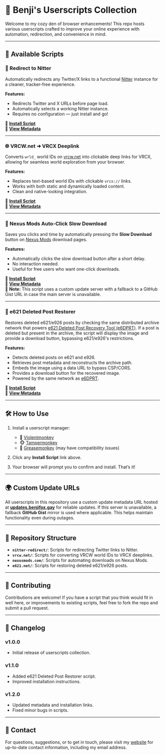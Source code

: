 # 🦊 Benji's Userscripts Collection

Welcome to my cozy den of browser enhancements! This repo hosts various userscripts crafted to improve your online experience with automation, redirection, and convenience in mind.

---

## 📜 Available Scripts

### 🔁 Redirect to Nitter

Automatically redirects any Twitter/X links to a functional [Nitter](https://nitter.net) instance for a cleaner, tracker-free experience.

**Features:**
- Redirects Twitter and X URLs before page load.
- Automatically selects a working Nitter instance.
- Requires no configuration — just install and go!

🔗 [**Install Script**](https://raw.githubusercontent.com/BenjiThatFoxGuy/userscripts/main/nitter-redirect/nitter-redirect.user.js)  
🧠 [**View Metadata**](https://raw.githubusercontent.com/BenjiThatFoxGuy/userscripts/main/nitter-redirect/nitter-redirect.meta.js)

---

### 🌐 VRCW.net ➜ VRCX Deeplink

Converts `wrld_` world IDs on [vrcw.net](https://vrcw.net) into clickable deep links for VRCX, allowing for seamless world exploration from your browser.

**Features:**
- Replaces text-based world IDs with clickable `vrcx://` links.
- Works with both static and dynamically loaded content.
- Clean and native-looking integration.

🔗 [**Install Script**](https://raw.githubusercontent.com/BenjiThatFoxGuy/userscripts/main/vrcw.net/vrcw.net.user.js)  
🧠 [**View Metadata**](https://raw.githubusercontent.com/BenjiThatFoxGuy/userscripts/main/vrcw.net/vrcw.net.meta.js)

---

### 🧲 Nexus Mods Auto-Click Slow Download

Saves you clicks and time by automatically pressing the **Slow Download** button on [Nexus Mods](https://www.nexusmods.com) download pages.

**Features:**
- Automatically clicks the slow download button after a short delay.
- No interaction needed.
- Useful for free users who want one-click downloads.

🔗 [**Install Script**](https://raw.githubusercontent.com/BenjiThatFoxGuy/userscripts/main/nexusmods.com/nexusmods.com.user.js)  
🧠 [**View Metadata**](https://updates.benjifox.gay/nexusmods.com.meta.js)  
🔄 **Note:** This script uses a custom update server with a fallback to a GitHub Gist URL in case the main server is unavailable.

---

### 🦦 e621 Deleted Post Restorer

Restores deleted e621/e926 posts by checking the same distributed archive network that powers [e621 Deleted Post Recovery Tool (e6DPRT)](https://e6dprt.benjifox.gay/). If a post is deleted but present in the archive, the script will display the image and provide a download button, bypassing e621/e926's restrictions.

**Features:**
- Detects deleted posts on e621 and e926.
- Retrieves post metadata and reconstructs the archive path.
- Embeds the image using a data URL to bypass CSP/CORS.
- Provides a download button for the recovered image.
- Powered by the same network as [e6DPRT](https://e6dprt.benjifox.gay/).

🔗 [**Install Script**](https://updates.benjifox.gay/e621.net.user.js)  
🧠 [**View Metadata**](https://updates.benjifox.gay/e621.net.meta.js)

---

## 🛠️ How to Use

1. Install a userscript manager:
   - 🦊 [Violentmonkey](https://violentmonkey.github.io/)
   - 🐵 [Tampermonkey](https://tampermonkey.net/)
   - 🐗 [Greasemonkey](https://www.greasespot.net/) (may have compatibility issues)

2. Click any **Install Script** link above.

3. Your browser will prompt you to confirm and install. That’s it!

---

## 🌍 Custom Update URLs

All userscripts in this repository use a custom update metadata URL hosted at **[updates.benjifox.gay](https://updates.benjifox.gay)** for reliable updates. If this server is unavailable, a fallback **GitHub Gist** mirror is used where applicable. This helps maintain functionality even during outages.

---

## 📂 Repository Structure

- **`nitter-redirect/`**: Scripts for redirecting Twitter links to Nitter.
- **`vrcw.net/`**: Scripts for converting VRCW world IDs to VRCX deeplinks.
- **`nexusmods.com/`**: Scripts for automating downloads on Nexus Mods.
- **`e621.net/`**: Scripts for restoring deleted e621/e926 posts.

---

## 🤝 Contributing

Contributions are welcome! If you have a script that you think would fit in well here, or improvements to existing scripts, feel free to fork the repo and submit a pull request.

---

## 📝 Changelog

### v1.0.0
- Initial release of userscripts collection.

### v1.1.0
- Added e621 Deleted Post Restorer script.
- Improved installation instructions.

### v1.2.0
- Updated metadata and installation links.
- Fixed minor bugs in scripts.

---

## 📧 Contact
For questions, suggestions, or to get in touch, please visit my [website](https://benjifox.gay) for up-to-date contact information, including my email address.

